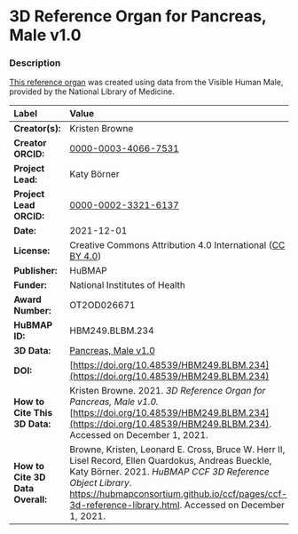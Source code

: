 # 3D Reference Organ for Pancreas, Male v1.0

### Description
[This reference organ](https://hubmapconsortium.github.io/ccf/pages/ccf-3d-reference-library.html) was created using data from the Visible Human Male, provided by the National Library of Medicine.

| Label | Value |
| :------------- |:-------------|
| **Creator(s):** | Kristen Browne |
| **Creator ORCID:** | [0000-0003-4066-7531](https://orcid.org/0000-0003-4066-7531) |
| **Project Lead:** | Katy B&ouml;rner |
| **Project Lead ORCID:** | [0000-0002-3321-6137](https://orcid.org/0000-0002-3321-6137) |
| **Date:** | 2021-12-01 |
| **License:** | Creative Commons Attribution 4.0 International ([CC BY 4.0](https://creativecommons.org/licenses/by/4.0/)) |
| **Publisher:** | HuBMAP |
| **Funder:** | National Institutes of Health |
| **Award Number:** | OT2OD026671 |
| **HuBMAP ID:** | HBM249.BLBM.234 |
| **3D Data:** | [Pancreas, Male v1.0](https://hubmapconsortium.github.io/ccf-releases/v1.1/models/VH_M_Pancreas.glb) |
| **DOI:** | [https://doi.org/10.48539/HBM249.BLBM.234](https://doi.org/10.48539/HBM249.BLBM.234) |
| **How to Cite This 3D Data:** | Kristen Browne. 2021. *3D Reference Organ for Pancreas, Male v1.0.* [https://doi.org/10.48539/HBM249.BLBM.234](https://doi.org/10.48539/HBM249.BLBM.234). Accessed on December 1, 2021. |
| **How to Cite 3D Data Overall:** | Browne, Kristen, Leonard E. Cross, Bruce W. Herr II, Lisel Record, Ellen Quardokus, Andreas Bueckle, Katy B&ouml;rner. 2021. *HuBMAP CCF 3D Reference Object Library*. https://hubmapconsortium.github.io/ccf/pages/ccf-3d-reference-library.html. Accessed on December 1, 2021. |
